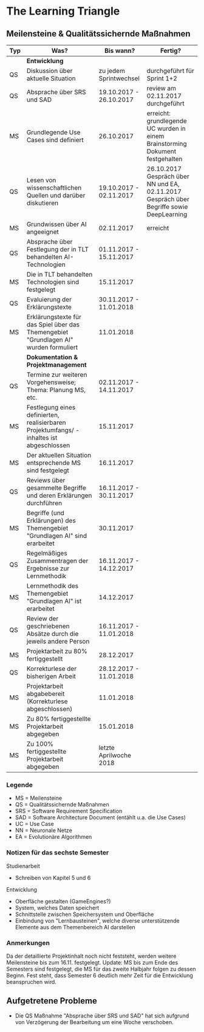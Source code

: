 # The Learning Triangle

## Meilensteine & Qualitätssichernde Maßnahmen

| Typ | Was? | Bis wann? | Fertig? |
| ------ | ------ | ------ | ------ |
|  | <b>Entwicklung</b> |  |  |
| QS | Diskussion über aktuelle Situation | zu jedem Sprintwechsel | durchgeführt für Sprint 1+2 |
| QS | Absprache über SRS und SAD | 19.10.2017 - 26.10.2017  | review am 02.11.2017 durchgeführt |
| MS | Grundlegende Use Cases sind definiert | 26.10.2017 | erreicht: grundlegende UC wurden in einem Brainstorming Dokument festgehalten |
| QS | Lesen von wissenschaftlichen Quellen und darüber diskutieren | 19.10.2017 - 02.11.2017 | 26.10.2017 Gespräch über NN und EA, 02.11.2017 Gespräch über Begriffe sowie DeepLearning |
| MS | Grundwissen über AI angeeignet | 02.11.2017 | erreicht |
| QS | Absprache über Festlegung der in TLT behandelten AI-Technologien | 01.11.2017 - 15.11.2017 | |
| MS | Die in TLT behandelten Technologien sind festgelegt | 15.11.2017 | |
| QS | Evaluierung der Erklärungstexte | 30.11.2017 - 11.01.2018 | |
| MS | Erklärungstexte für das Spiel über das Themengebiet "Grundlagen AI" wurden formuliert | 11.01.2018 | |
|  | <b>Dokumentation & Projektmanagement</b> |  |  |
| QS | Termine zur weiteren Vorgehensweise; Thema: Planung MS, etc. | 02.11.2017 - 14.11.2017 | |
| MS | Festlegung eines definierten, realisierbaren Projektumfangs/ -inhaltes ist abgeschlossen | 15.11.2017 | |
| MS | Der aktuellen Situation entsprechende MS sind festgelegt | 16.11.2017 | |
| QS | Reviews über gesammelte Begriffe und deren Erklärungen durchführen | 16.11.2017 - 30.11.2017 | |
| MS | Begriffe (und Erklärungen) des Themengebiet "Grundlagen AI" sind erarbeitet | 30.11.2017 | |
| QS | Regelmäßiges Zusammentragen der Ergebnisse zur Lernmethodik | 16.11.2017 - 14.12.2017 | |
| MS | Lernmethodik des Themengebiet "Grundlagen AI" ist erarbeitet | 14.12.2017 | |
| QS | Review der geschriebenen Absätze durch die jeweils andere Person | 16.11.2017 - 11.01.2018 | |
| MS | Projektarbeit zu 80% fertiggestellt | 28.12.2017 | |
| QS | Korrekturlese der bisherigen Arbeit | 28.12.2017 - 11.01.2018 | |
| MS | Projektarbeit abgabebereit (Korrekturlese abgeschlossen) | 11.01.2018 | |
| MS | Zu 80% fertiggestellte Projektarbeit abgegeben | 15.01.2018 | |
| MS | Zu 100% fertiggestellte Projektarbeit abgegeben | letzte Aprilwoche 2018 | |


### Legende

* MS = Meilensteine
* QS = Qualitätssichernde Maßnahmen
* SRS = Software Requirement Specification
* SAD = Software Architecture Document (entählt u.a. die Use Cases)
* UC = Use Case
* NN = Neuronale Netze
* EA = Evolutionäre Algorithmen

### Notizen für das sechste Semester

Studienarbeit
* Schreiben von Kapitel 5 und 6

Entwicklung
* Oberfläche gestalten (GameEngines?)
* System, welches Daten speichert
* Schnittstelle zwischen Speichersystem und Oberfläche
* Einbindung von "Lernbausteinen", welche diverse unterstützende Elemente aus dem Themenbereich AI darstellen

### Anmerkungen

Da der detaillierte Projektinhalt noch nicht feststeht, werden weitere Meilensteine bis zum 16.11. festgelegt.
Update:  MS bis zum Ende des Semesters sind festgelegt, die MS für das zweite Halbjahr folgen zu dessen Beginn. Fest steht, dass Semester 6 deutlich mehr Zeit für die Entwicklung beanspruchen wird.

## Aufgetretene Probleme

* Die QS Maßnahme "Absprache über SRS und SAD" hat sich aufgrund von Verzögerung der Bearbeitung um eine Woche verschoben.
